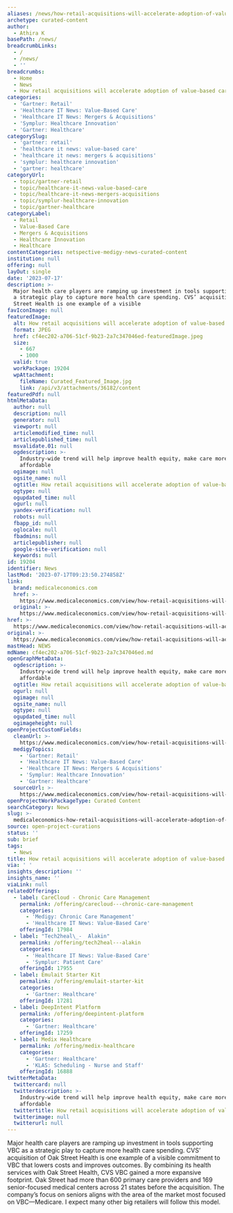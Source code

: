 ```yaml
---
aliases: /news/how-retail-acquisitions-will-accelerate-adoption-of-value-based-care
archetype: curated-content
author:
  - Athira K
basePath: /news/
breadcrumbLinks:
  - /
  - /news/
  - ''
breadcrumbs:
  - Home
  - News
  - How retail acquisitions will accelerate adoption of value-based care
categories:
  - 'Gartner: Retail'
  - 'Healthcare IT News: Value-Based Care'
  - 'Healthcare IT News: Mergers & Acquisitions'
  - 'Symplur: Healthcare Innovation'
  - 'Gartner: Healthcare'
categorySlug:
  - 'gartner: retail'
  - 'healthcare it news: value-based care'
  - 'healthcare it news: mergers & acquisitions'
  - 'symplur: healthcare innovation'
  - 'gartner: healthcare'
categoryUrl:
  - topic/gartner-retail
  - topic/healthcare-it-news-value-based-care
  - topic/healthcare-it-news-mergers-acquisitions
  - topic/symplur-healthcare-innovation
  - topic/gartner-healthcare
categoryLabel:
  - Retail
  - Value-Based Care
  - Mergers & Acquisitions
  - Healthcare Innovation
  - Healthcare
contentCategories: netspective-medigy-news-curated-content
institution: null
offering: null
layOut: single
date: '2023-07-17'
description: >-
  Major health care players are ramping up investment in tools supporting VBC as
  a strategic play to capture more health care spending. CVS’ acquisition of Oak
  Street Health is one example of a visible 
favIconImage: null
featuredImage:
  alt: How retail acquisitions will accelerate adoption of value-based care
  format: JPEG
  href: cf4ec202-a706-51cf-9b23-2a7c347046ed-featuredImage.jpeg
  size:
    - 667
    - 1000
  valid: true
  workPackage: 19204
  wpAttachment:
    fileName: Curated_Featured_Image.jpg
    link: /api/v3/attachments/36182/content
featuredPdf: null
htmlMetaData:
  author: null
  description: null
  generator: null
  viewport: null
  articlemodified_time: null
  articlepublished_time: null
  msvalidate.01: null
  ogdescription: >-
    Industry-wide trend will help improve health equity, make care more
    affordable
  ogimage: null
  ogsite_name: null
  ogtitle: How retail acquisitions will accelerate adoption of value-based care
  ogtype: null
  ogupdated_time: null
  ogurl: null
  yandex-verification: null
  robots: null
  fbapp_id: null
  oglocale: null
  fbadmins: null
  articlepublisher: null
  google-site-verification: null
  keywords: null
id: 19204
identifier: News
lastMod: '2023-07-17T09:23:50.274858Z'
link:
  brand: medicaleconomics.com
  href: >-
    https://www.medicaleconomics.com/view/how-retail-acquisitions-will-accelerate-adoption-of-value-based-care
  original: >-
    https://www.medicaleconomics.com/view/how-retail-acquisitions-will-accelerate-adoption-of-value-based-care
href: >-
  https://www.medicaleconomics.com/view/how-retail-acquisitions-will-accelerate-adoption-of-value-based-care
original: >-
  https://www.medicaleconomics.com/view/how-retail-acquisitions-will-accelerate-adoption-of-value-based-care
mastHead: NEWS
mdName: cf4ec202-a706-51cf-9b23-2a7c347046ed.md
openGraphMetaData:
  ogdescription: >-
    Industry-wide trend will help improve health equity, make care more
    affordable
  ogtitle: How retail acquisitions will accelerate adoption of value-based care
  ogurl: null
  ogimage: null
  ogsite_name: null
  ogtype: null
  ogupdated_time: null
  ogimageheight: null
openProjectCustomFields:
  cleanUrl: >-
    https://www.medicaleconomics.com/view/how-retail-acquisitions-will-accelerate-adoption-of-value-based-care
  medigyTopics:
    - 'Gartner: Retail'
    - 'Healthcare IT News: Value-Based Care'
    - 'Healthcare IT News: Mergers & Acquisitions'
    - 'Symplur: Healthcare Innovation'
    - 'Gartner: Healthcare'
  sourceUrl: >-
    https://www.medicaleconomics.com/view/how-retail-acquisitions-will-accelerate-adoption-of-value-based-care
openProjectWorkPackageType: Curated Content
searchCategory: News
slug: >-
  medicaleconomics-how-retail-acquisitions-will-accelerate-adoption-of-value-based-care
source: open-project-curations
status: ''
sub: brief
tags:
  - News
title: How retail acquisitions will accelerate adoption of value-based care
via: ' '
insights_description: ''
insights_name: ''
viaLink: null
relatedOfferings:
  - label: CareCloud - Chronic Care Management
    permalink: /offering/carecloud---chronic-care-management
    categories:
      - 'Medigy: Chronic Care Management'
      - 'Healthcare IT News: Value-Based Care'
    offeringId: 17984
  - label: "Tech2heal\_-  Alakin"
    permalink: /offering/tech2heal---alakin
    categories:
      - 'Healthcare IT News: Value-Based Care'
      - 'Symplur: Patient Care'
    offeringId: 17955
  - label: Emulait Starter Kit
    permalink: /offering/emulait-starter-kit
    categories:
      - 'Gartner: Healthcare'
    offeringId: 17281
  - label: DeepIntent Platform
    permalink: /offering/deepintent-platform
    categories:
      - 'Gartner: Healthcare'
    offeringId: 17259
  - label: Medix Healthcare
    permalink: /offering/medix-healthcare
    categories:
      - 'Gartner: Healthcare'
      - 'KLAS: Scheduling - Nurse and Staff'
    offeringId: 16888
twitterMetaData:
  twittercard: null
  twitterdescription: >-
    Industry-wide trend will help improve health equity, make care more
    affordable
  twittertitle: How retail acquisitions will accelerate adoption of value-based care
  twitterimage: null
  twitterurl: null
---
```

<p>Major health care players are ramping up investment in tools supporting VBC as a strategic play to capture more health care spending. CVS’ acquisition of Oak Street Health is one example of a visible commitment to VBC that lowers costs and improves outcomes. By combining its health services with Oak Street Health, CVS VBC gained a more expansive footprint. Oak Street had more than 600 primary care providers and 169 senior-focused medical centers across 21 states before the acquisition. The company’s focus on seniors aligns with the area of the market most focused on VBC—Medicare. I expect many other big retailers will follow this model.</p>